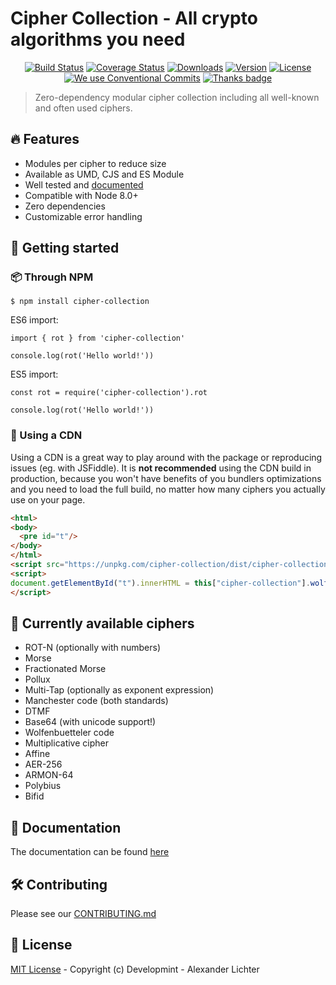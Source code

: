 # Cipher Collection - All crypto algorithms you need

<p align="center">
  <a href="https://travis-ci.org/Developmint/cipher-collection"><img src="https://img.shields.io/travis/Developmint/cipher-collection/master.svg" alt="Build Status"></a>
  <a href="https://codecov.io/gh/Developmint/cipher-collection"><img src="https://img.shields.io/codecov/c/github/Developmint/cipher-collection/master.svg" alt="Coverage Status"></a>
  <a href="https://www.npmjs.com/package/cipher-collection"><img src="https://img.shields.io/npm/dm/cipher-collection.svg" alt="Downloads"></a>
  <a href="https://www.npmjs.com/package/cipher-collection"><img src="https://img.shields.io/npm/v/cipher-collection.svg" alt="Version"></a>
  <a href="https://www.npmjs.com/package/cipher-collection"><img src="https://img.shields.io/npm/l/cipher-collection.svg" alt="License"></a>
  <a href="https://conventionalcommits.org"><img src="https://img.shields.io/badge/Conventional%20Commits-1.0.0-yellow.svg" alt="We use Conventional Commits"></a>
  <a href="https://thanks.lichter.io/"><img src="https://img.shields.io/badge/thanks-%E2%99%A5-ff69b4.svg" alt="Thanks badge"></a>
</p>

> Zero-dependency modular cipher collection including all well-known and often used ciphers.

## 🔥 Features

- Modules per cipher to reduce size
- Available as UMD, CJS and ES Module
- Well tested and [documented](./docs/index.md)
- Compatible with Node 8.0+
- Zero dependencies
- Customizable error handling

## 🔎 Getting started


### 📦️ Through NPM

```
$ npm install cipher-collection
```

ES6 import:

```
import { rot } from 'cipher-collection'

console.log(rot('Hello world!'))
```
ES5 import:

```
const rot = require('cipher-collection').rot

console.log(rot('Hello world!'))
```

### 🔗 Using a CDN

Using a CDN is a great way to play around with the package or reproducing issues (eg. with JSFiddle).
It is **not recommended** using the CDN build in production, because you won't have benefits of you bundlers optimizations
and you need to load the full build, no matter how many ciphers you actually use on your page.


```html
<html>
<body>
  <pre id="t"/>
</body>
</html>
<script src="https://unpkg.com/cipher-collection/dist/cipher-collection.umd.js"></script>
<script>
document.getElementById("t").innerHTML = this["cipher-collection"].wolfenbuetteler('ABC');
</script>
```


## 🔐 Currently available ciphers

- ROT-N (optionally with numbers)
- Morse
- Fractionated Morse
- Pollux
- Multi-Tap (optionally as exponent expression)
- Manchester code (both standards)
- DTMF
- Base64 (with unicode support!)
- Wolfenbuetteler code
- Multiplicative cipher
- Affine
- AER-256
- ARMON-64
- Polybius
- Bifid

## 📖 Documentation

The documentation can be found [here](./docs/index.md)

## 🛠️ Contributing

Please see our [CONTRIBUTING.md](./CONTRIBUTING.md)


## 📑 License

[MIT License](./LICENSE.md) - Copyright (c) Developmint - Alexander Lichter
